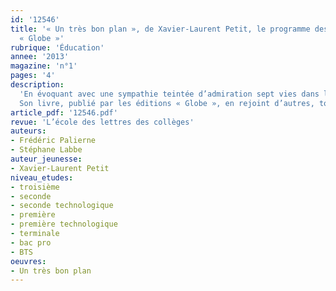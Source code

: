 ```yaml
---
id: '12546'
title: '« Un très bon plan », de Xavier-Laurent Petit, le programme des éditions
  « Globe »'
rubrique: 'Éducation'
annee: '2013'
magazine: 'n°1'
pages: '4'
description: 
  'En évoquant avec une sympathie teintée d’admiration sept vies dans l’engagement du compagnonnage , Xavier-Laurent Petit nous fait découvrir de l’intérieur une institution plusieurs fois centenaire et qui, pourtant, ne cesse de se renouveler...
  Son livre, publié par les éditions « Globe », en rejoint d’autres, tous centrés sur l’aventure humaine, présentant des récits à la première ou troisième personne, qui relatent les parcours de leurs protagonistes.'
article_pdf: '12546.pdf'
revue: 'L’école des lettres des collèges'
auteurs:
- Frédéric Palierne
- Stéphane Labbe
auteur_jeunesse:
- Xavier-Laurent Petit
niveau_etudes:
- troisième
- seconde
- seconde technologique
- première
- première technologique
- terminale
- bac pro
- BTS
oeuvres:
- Un très bon plan
---
```

